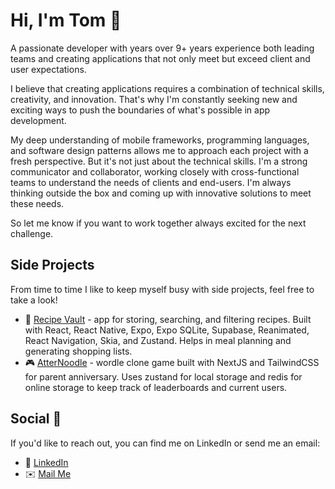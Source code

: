 # Hi, I'm Tom 👋

A passionate developer with years over 9+ years experience both leading teams and creating applications that not only meet but exceed client and user expectations.

I believe that creating applications requires a combination of technical skills, creativity, and innovation. That's why I'm constantly seeking new and exciting ways to push the boundaries of what's possible in app development.

My deep understanding of mobile frameworks, programming languages, and software design patterns allows me to approach each project with a fresh perspective. But it's not just about the technical skills. I'm a strong communicator and collaborator, working closely with cross-functional teams to understand the needs of clients and end-users. I'm always thinking outside the box and coming up with innovative solutions to meet these needs.

So let me know if you want to work together always excited for the next challenge.

## Side Projects

From time to time I like to keep myself busy with side projects, feel free to take a look!
- 🍴 [Recipe Vault](https://github.com/yourusername/recipe-vault) - app for storing, searching, and filtering recipes. Built with React, React Native, Expo, Expo SQLite, Supabase, Reanimated, React Navigation, Skia, and Zustand. Helps in meal planning and generating shopping lists.
- 🎮 [AtterNoodle](https://github.com/tomatterton/atternoodle) - wordle clone game built with NextJS and TailwindCSS for parent anniversary. Uses zustand for local storage and redis for online storage to keep track of leaderboards and current users.

## Social 📱

If you'd like to reach out, you can find me on LinkedIn or send me an email:

- 👔 [LinkedIn](https://www.linkedin.com/in/tomatterton)
- ✉️ [Mail Me](mailto:tomatterton.dev@gmail.com)
